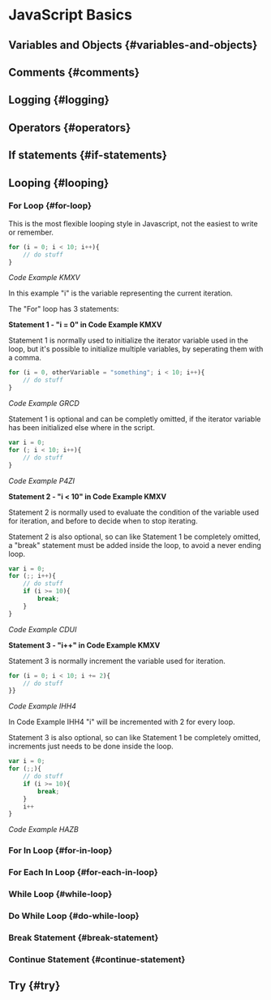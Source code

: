 # JavaScript Basics

## Variables and Objects {#variables-and-objects}

## Comments {#comments}

## Logging {#logging}

## Operators {#operators}

## If statements {#if-statements}

## Looping {#looping}

### For Loop {#for-loop}

This is the most flexible looping style in Javascript, not the easiest to write or remember.

```js
for (i = 0; i < 10; i++){
    // do stuff
}
```

_Code Example KMXV_

In this example "i" is the variable representing the current iteration.

The "For" loop has 3 statements:

**Statement 1 - "i = 0" in Code Example KMXV**

Statement 1 is normally used to initialize the iterator variable used in the loop, but it's possible to initialize multiple variables, by seperating them with a comma.

```js
for (i = 0, otherVariable = "something"; i < 10; i++){
    // do stuff
}
```

_Code Example GRCD_

Statement 1 is optional and can be completly omitted, if the iterator variable has been initialized else where in the script.

```js
var i = 0;
for (; i < 10; i++){
    // do stuff
}
```

_Code Example P4ZI_

**Statement 2 - "i &lt; 10" in Code Example KMXV**

Statement 2 is normally used to evaluate the condition of the variable used for iteration, and before to decide when to stop iterating.

Statement 2 is also optional, so can like Statement 1 be completely omitted, a "break" statement must be added inside the loop, to avoid a never ending loop.

```js
var i = 0;
for (;; i++){
    // do stuff
    if (i >= 10){
        break;
    }
}
```

_Code Example CDUI_

**Statement 3 - "i++" in Code Example KMXV**

Statement 3 is normally increment the variable used for iteration.

```js
for (i = 0; i < 10; i += 2){
    // do stuff
}}
```

_Code Example IHH4_

In Code Example IHH4 "i" will be incremented with 2 for every loop.

Statement 3 is also optional, so can like Statement 1 be completely omitted, increments just needs to be done inside the loop.

```js
var i = 0;
for (;;){
    // do stuff
    if (i >= 10){
        break;
    }
    i++
}
```

_Code Example HAZB_

### For In Loop {#for-in-loop}

### For Each In Loop {#for-each-in-loop}

### While Loop {#while-loop}

### Do While Loop {#do-while-loop}

### Break Statement {#break-statement}

### Continue Statement {#continue-statement}

## Try {#try}



